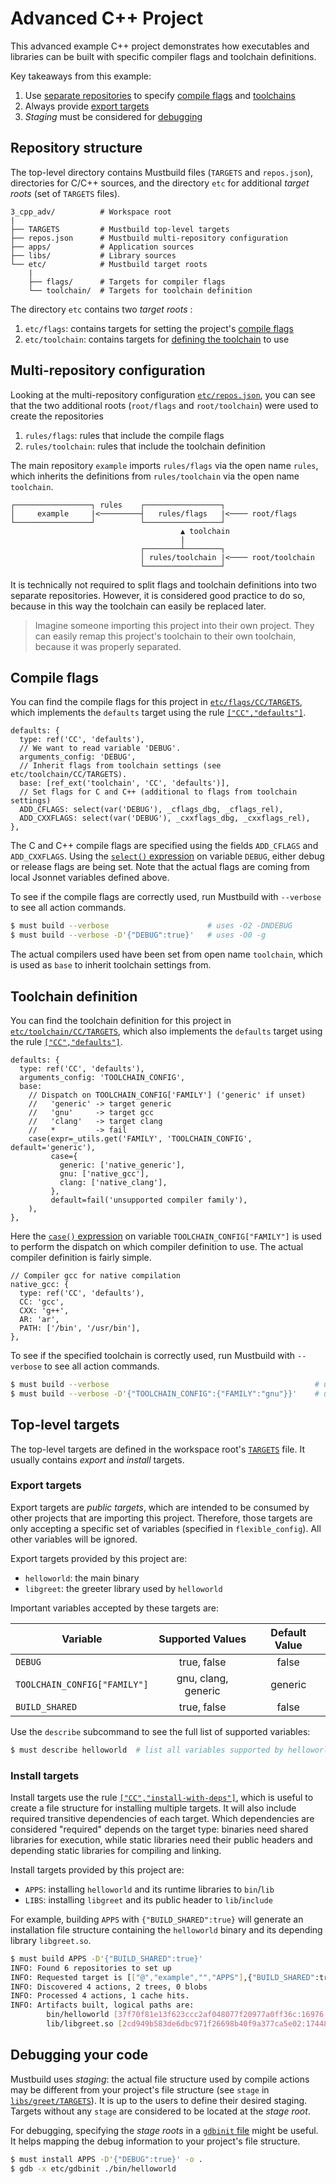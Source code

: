 # Advanced C++ Project

This advanced example C++ project demonstrates how executables and libraries can
be built with specific compiler flags and toolchain definitions.

Key takeaways from this example:

1. Use [separate repositories](#multi-repository-configuration) to specify [compile flags](#compile-flags) and [toolchains](#toolchain-definition)
2. Always provide [export targets](#export-targets)
3. *Staging* must be considered for [debugging](#debugging-your-code)

## Repository structure

The top-level directory contains Mustbuild files (`TARGETS` and `repos.json`),
directories for C/C++ sources, and the directory `etc` for additional *target
roots* (set of `TARGETS` files).

```
3_cpp_adv/          # Workspace root
|
├── TARGETS         # Mustbuild top-level targets
├── repos.json      # Mustbuild multi-repository configuration
├── apps/           # Application sources
├── libs/           # Library sources
└── etc/            # Mustbuild target roots
    |
    ├── flags/      # Targets for compiler flags
    └── toolchain/  # Targets for toolchain definition
```

The directory `etc` contains two *target roots* :

1. `etc/flags`: contains targets for setting the project's [compile
   flags](#compile-flags)
2. `etc/toolchain`: contains targets for [defining the
   toolchain](#toolchain-definition) to use

## Multi-repository configuration

Looking at the multi-repository configuration
[`etc/repos.json`](./etc/repos.json), you can see that the two additional roots
(`root/flags` and `root/toolchain`) were used to create the repositories

1. `rules/flags`: rules that include the compile flags
2. `rules/toolchain`: rules that include the toolchain definition

The main repository `example` imports `rules/flags` via the open name `rules`,
which inherits the definitions from `rules/toolchain` via the open name
`toolchain`.

    ┌─────────────────┐ rules    ┌─────────────────┐
    │     example     |<─────────┤   rules/flags   |<──── root/flags
    └─────────────────┘          └─────────────────┘
                                          ▲ toolchain
                                          |
                                 ┌────────┴────────┐
                                 │ rules/toolchain |<──── root/toolchain
                                 └─────────────────┘

It is technically not required to split flags and toolchain definitions into two
separate repositories. However, it is considered good practice to do so, because
in this way the toolchain can easily be replaced later.

> Imagine someone importing this project into their own project. They can easily
> remap this project's toolchain to their own toolchain, because it was properly
> separated.

## Compile flags

You can find the compile flags for this project in
[`etc/flags/CC/TARGETS`](./etc/flags/CC/TARGETS), which implements the
`defaults` target using the rule
[`["CC","defaults"]`](https://github.com/just-buildsystem/rules-cc?tab=readme-ov-file#rule-cc-defaults).

```jsonnet
defaults: {
  type: ref('CC', 'defaults'),
  // We want to read variable 'DEBUG'.
  arguments_config: 'DEBUG',
  // Inherit flags from toolchain settings (see etc/toolchain/CC/TARGETS).
  base: [ref_ext('toolchain', 'CC', 'defaults')],
  // Set flags for C and C++ (additional to flags from toolchain settings)
  ADD_CFLAGS: select(var('DEBUG'), _cflags_dbg, _cflags_rel),
  ADD_CXXFLAGS: select(var('DEBUG'), _cxxflags_dbg, _cxxflags_rel),
},
```

The C and C++ compile flags are specified using the fields `ADD_CFLAGS` and
`ADD_CXXFLAGS`. Using the [`select()` expression](../../doc/must-lang.md#select)
on variable `DEBUG`, either debug or release flags are being set. Note that the
actual flags are coming from local Jsonnet variables defined above.

To see if the compile flags are correctly used, run Mustbuild with `--verbose`
to see all action commands.

```sh
$ must build --verbose                      # uses -O2 -DNDEBUG
$ must build --verbose -D'{"DEBUG":true}'   # uses -O0 -g
```

The actual compilers used have been set from open name `toolchain`, which is
used as `base` to inherit toolchain settings from.

## Toolchain definition

You can find the toolchain definition for this project in
[`etc/toolchain/CC/TARGETS`](./etc/toolchain/CC/TARGETS), which also implements
the `defaults` target using the rule
[`["CC","defaults"]`](https://github.com/just-buildsystem/rules-cc?tab=readme-ov-file#rule-cc-defaults).

```jsonnet
defaults: {
  type: ref('CC', 'defaults'),
  arguments_config: 'TOOLCHAIN_CONFIG',
  base:
    // Dispatch on TOOLCHAIN_CONFIG['FAMILY'] ('generic' if unset)
    //   'generic' -> target generic
    //   'gnu'     -> target gcc
    //   'clang'   -> target clang
    //   *         -> fail
    case(expr=_utils.get('FAMILY', 'TOOLCHAIN_CONFIG', default='generic'),
         case={
           generic: ['native_generic'],
           gnu: ['native_gcc'],
           clang: ['native_clang'],
         },
         default=fail('unsupported compiler family'),
    ),
},
```

Here the [`case()` expression](../../doc/must-lang.md#case) on variable
`TOOLCHAIN_CONFIG["FAMILY"]` is used to perform the dispatch on which compiler
definition to use. The actual compiler definition is fairly simple.

```jsonnet
// Compiler gcc for native compilation
native_gcc: {
  type: ref('CC', 'defaults'),
  CC: 'gcc',
  CXX: 'g++',
  AR: 'ar',
  PATH: ['/bin', '/usr/bin'],
},
```

To see if the specified toolchain is correctly used, run Mustbuild with
`--verbose` to see all action commands.

```sh
$ must build --verbose                                              # uses c++
$ must build --verbose -D'{"TOOLCHAIN_CONFIG":{"FAMILY":"gnu"}}'    # uses g++
```

## Top-level targets

The top-level targets are defined in the workspace root's [`TARGETS`](./TARGETS)
file. It usually contains *export* and *install* targets.

### Export targets

Export targets are *public targets*, which are intended to be consumed by other
projects that are importing this project. Therefore, those targets are only
accepting a specific set of variables (specified in `flexible_config`). All
other variables will be ignored.

Export targets provided by this project are:

- `helloworld`: the main binary
- `libgreet`: the greeter library used by `helloworld`

Important variables accepted by these targets are:

|Variable|Supported Values|Default Value|
|-|:-:|:-:|
| `DEBUG` | true, false | false |
| `TOOLCHAIN_CONFIG["FAMILY"]` | gnu, clang, generic | generic |
| `BUILD_SHARED` | true, false | false |

Use the `describe` subcommand to see the full list of supported variables:

```sh
$ must describe helloworld  # list all variables supported by helloworld
```

### Install targets

Install targets use the rule
[`["CC","install-with-deps"]`](https://github.com/just-buildsystem/rules-cc#rule-cc-install-with-deps),
which is useful to create a file structure for installing multiple targets. It
will also include required transitive dependencies of each target. Which
dependencies are considered "required" depends on the target type: binaries need
shared libraries for execution, while static libraries need their public headers
and depending static libraries for compiling and linking.

Install targets provided by this project are:

- `APPS`: installing `helloworld` and its runtime libraries to `bin`/`lib`
- `LIBS`: installing `libgreet` and its public header to `lib`/`include`

For example, building `APPS` with `{"BUILD_SHARED":true}` will generate an installation file structure containing the `helloworld` binary and its depending library `libgreet.so`.

```sh
$ must build APPS -D'{"BUILD_SHARED":true}'
INFO: Found 6 repositories to set up
INFO: Requested target is [["@","example","","APPS"],{"BUILD_SHARED":true}]
INFO: Discovered 4 actions, 2 trees, 0 blobs
INFO: Processed 4 actions, 1 cache hits.
INFO: Artifacts built, logical paths are:
        bin/helloworld [37f70f81e13f623ccc2af048077f20977a0ff36c:16976:x]
        lib/libgreet.so [2cd949b583de6dbc971f26698b40f9a377ca5e02:17448:x]
```

## Debugging your code

Mustbuild uses *staging*: the actual file structure used by compile actions may
be different from your project's file structure (see `stage` in
[`libs/greet/TARGETS`](./libs/greet/TARGETS)). It is up to the users to define
their desired staging. Targets without any `stage` are considered to be located
at the *stage root*.

For debugging, specifying the *stage roots* in a [`gdbinit` file](./etc/gdbinit)
might be useful. It helps mapping the debug information to your project's file
structure.

```sh
$ must install APPS -D'{"DEBUG":true}' -o .
$ gdb -x etc/gdbinit ./bin/helloworld
```
